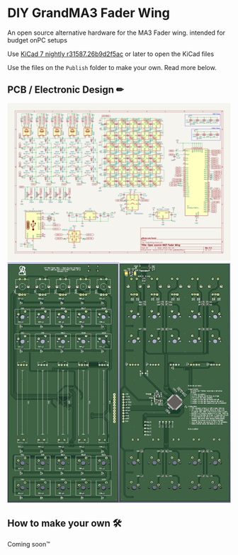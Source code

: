 # DIY GrandMA3 Fader Wing

An open source alternative hardware for the MA3 Fader wing. intended for budget onPC setups

Use [KiCad 7 nightly r31587.26b9d2f5ac](https://downloads.kicad.org/kicad/windows/explore/nightlies/download/kicad-nightly-r31587.26b9d2f5ac-x86_64.exe) or later to open the KiCad files

Use the files on the `Publish` folder to make your own. Read more below.

## PCB / Electronic Design ✏

![Revision 0.4](KiCad/Image%20Exports/Revision%200.4.png)
![Revision 0.4 PCB](KiCad/Image%20Exports/Revision%200.4%20PCB.png)

## How to make your own 🛠

Coming soon™
